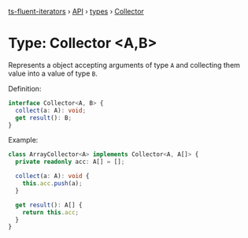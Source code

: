 [ts-fluent-iterators](../../README.md) › [API](../index.md) › [types](../index.md#Types) › [Collector](collector.md)

# Type: Collector <**A**,**B**>

Represents a object accepting arguments of type `A` and collecting them
value into a value of type `B`.

Definition:

```typescript
interface Collector<A, B> {
  collect(a: A): void;
  get result(): B;
}
```

Example:

```typescript
class ArrayCollector<A> implements Collector<A, A[]> {
  private readonly acc: A[] = [];

  collect(a: A): void {
    this.acc.push(a);
  }

  get result(): A[] {
    return this.acc;
  }
}
```

